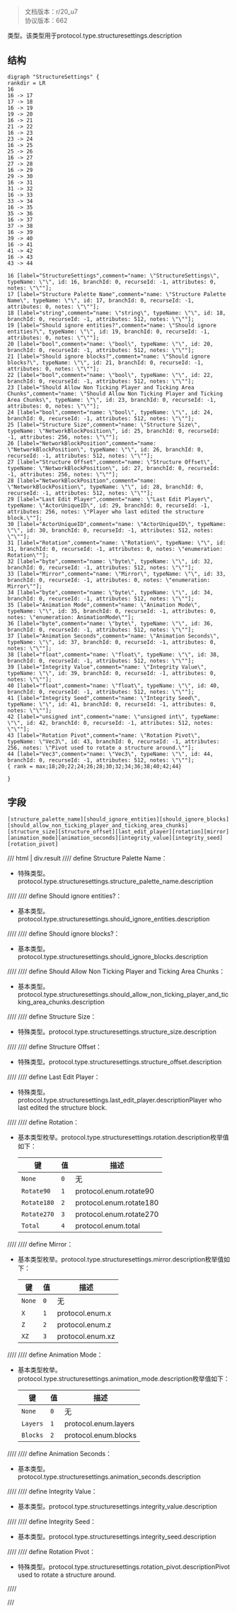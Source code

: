 # <!-- md:samp StructureSettings -->

> 文档版本：r/20_u7<br/>协议版本：662

<!-- md:samp StructureSettings -->类型。该类型用于protocol.type.structuresettings.description

## 结构

```viz
digraph "StructureSettings" {
rankdir = LR
16
16 -> 17
17 -> 18
16 -> 19
19 -> 20
16 -> 21
21 -> 22
16 -> 23
23 -> 24
16 -> 25
25 -> 26
16 -> 27
27 -> 28
16 -> 29
29 -> 30
16 -> 31
31 -> 32
16 -> 33
33 -> 34
16 -> 35
35 -> 36
16 -> 37
37 -> 38
16 -> 39
39 -> 40
16 -> 41
41 -> 42
16 -> 43
43 -> 44

16 [label="StructureSettings",comment="name: \"StructureSettings\", typeName: \"\", id: 16, branchId: 0, recurseId: -1, attributes: 0, notes: \"\""];
17 [label="Structure Palette Name",comment="name: \"Structure Palette Name\", typeName: \"\", id: 17, branchId: 0, recurseId: -1, attributes: 0, notes: \"\""];
18 [label="string",comment="name: \"string\", typeName: \"\", id: 18, branchId: 0, recurseId: -1, attributes: 512, notes: \"\""];
19 [label="Should ignore entities?",comment="name: \"Should ignore entities?\", typeName: \"\", id: 19, branchId: 0, recurseId: -1, attributes: 0, notes: \"\""];
20 [label="bool",comment="name: \"bool\", typeName: \"\", id: 20, branchId: 0, recurseId: -1, attributes: 512, notes: \"\""];
21 [label="Should ignore blocks?",comment="name: \"Should ignore blocks?\", typeName: \"\", id: 21, branchId: 0, recurseId: -1, attributes: 0, notes: \"\""];
22 [label="bool",comment="name: \"bool\", typeName: \"\", id: 22, branchId: 0, recurseId: -1, attributes: 512, notes: \"\""];
23 [label="Should Allow Non Ticking Player and Ticking Area Chunks",comment="name: \"Should Allow Non Ticking Player and Ticking Area Chunks\", typeName: \"\", id: 23, branchId: 0, recurseId: -1, attributes: 0, notes: \"\""];
24 [label="bool",comment="name: \"bool\", typeName: \"\", id: 24, branchId: 0, recurseId: -1, attributes: 512, notes: \"\""];
25 [label="Structure Size",comment="name: \"Structure Size\", typeName: \"NetworkBlockPosition\", id: 25, branchId: 0, recurseId: -1, attributes: 256, notes: \"\""];
26 [label="NetworkBlockPosition",comment="name: \"NetworkBlockPosition\", typeName: \"\", id: 26, branchId: 0, recurseId: -1, attributes: 512, notes: \"\""];
27 [label="Structure Offset",comment="name: \"Structure Offset\", typeName: \"NetworkBlockPosition\", id: 27, branchId: 0, recurseId: -1, attributes: 256, notes: \"\""];
28 [label="NetworkBlockPosition",comment="name: \"NetworkBlockPosition\", typeName: \"\", id: 28, branchId: 0, recurseId: -1, attributes: 512, notes: \"\""];
29 [label="Last Edit Player",comment="name: \"Last Edit Player\", typeName: \"ActorUniqueID\", id: 29, branchId: 0, recurseId: -1, attributes: 256, notes: \"Player who last edited the structure block.\""];
30 [label="ActorUniqueID",comment="name: \"ActorUniqueID\", typeName: \"\", id: 30, branchId: 0, recurseId: -1, attributes: 512, notes: \"\""];
31 [label="Rotation",comment="name: \"Rotation\", typeName: \"\", id: 31, branchId: 0, recurseId: -1, attributes: 0, notes: \"enumeration: Rotation\""];
32 [label="byte",comment="name: \"byte\", typeName: \"\", id: 32, branchId: 0, recurseId: -1, attributes: 512, notes: \"\""];
33 [label="Mirror",comment="name: \"Mirror\", typeName: \"\", id: 33, branchId: 0, recurseId: -1, attributes: 0, notes: \"enumeration: Mirror\""];
34 [label="byte",comment="name: \"byte\", typeName: \"\", id: 34, branchId: 0, recurseId: -1, attributes: 512, notes: \"\""];
35 [label="Animation Mode",comment="name: \"Animation Mode\", typeName: \"\", id: 35, branchId: 0, recurseId: -1, attributes: 0, notes: \"enumeration: AnimationMode\""];
36 [label="byte",comment="name: \"byte\", typeName: \"\", id: 36, branchId: 0, recurseId: -1, attributes: 512, notes: \"\""];
37 [label="Animation Seconds",comment="name: \"Animation Seconds\", typeName: \"\", id: 37, branchId: 0, recurseId: -1, attributes: 0, notes: \"\""];
38 [label="float",comment="name: \"float\", typeName: \"\", id: 38, branchId: 0, recurseId: -1, attributes: 512, notes: \"\""];
39 [label="Integrity Value",comment="name: \"Integrity Value\", typeName: \"\", id: 39, branchId: 0, recurseId: -1, attributes: 0, notes: \"\""];
40 [label="float",comment="name: \"float\", typeName: \"\", id: 40, branchId: 0, recurseId: -1, attributes: 512, notes: \"\""];
41 [label="Integrity Seed",comment="name: \"Integrity Seed\", typeName: \"\", id: 41, branchId: 0, recurseId: -1, attributes: 0, notes: \"\""];
42 [label="unsigned int",comment="name: \"unsigned int\", typeName: \"\", id: 42, branchId: 0, recurseId: -1, attributes: 512, notes: \"\""];
43 [label="Rotation Pivot",comment="name: \"Rotation Pivot\", typeName: \"Vec3\", id: 43, branchId: 0, recurseId: -1, attributes: 256, notes: \"Pivot used to rotate a structure around.\""];
44 [label="Vec3",comment="name: \"Vec3\", typeName: \"\", id: 44, branchId: 0, recurseId: -1, attributes: 512, notes: \"\""];
{ rank = max;18;20;22;24;26;28;30;32;34;36;38;40;42;44}

}

```

## 字段

```title='StructureSettings'
[structure_palette_name][should_ignore_entities][should_ignore_blocks][should_allow_non_ticking_player_and_ticking_area_chunks][structure_size][structure_offset][last_edit_player][rotation][mirror][animation_mode][animation_seconds][integrity_value][integrity_seed][rotation_pivot]
```

/// html | div.result
//// define
Structure Palette Name：[<!-- md:samp string -->](../types/string.md)

- 特殊类型。protocol.type.structuresettings.structure_palette_name.description


////
//// define
Should ignore entities?：<!-- md:samp bool -->

- 基本类型。protocol.type.structuresettings.should_ignore_entities.description


////
//// define
Should ignore blocks?：<!-- md:samp bool -->

- 基本类型。protocol.type.structuresettings.should_ignore_blocks.description


////
//// define
Should Allow Non Ticking Player and Ticking Area Chunks：<!-- md:samp bool -->

- 基本类型。protocol.type.structuresettings.should_allow_non_ticking_player_and_ticking_area_chunks.description


////
//// define
Structure Size：[<!-- md:samp NetworkBlockPosition -->](../types/networkblockposition.md)

- 特殊类型。protocol.type.structuresettings.structure_size.description


////
//// define
Structure Offset：[<!-- md:samp NetworkBlockPosition -->](../types/networkblockposition.md)

- 特殊类型。protocol.type.structuresettings.structure_offset.description


////
//// define
Last Edit Player：[<!-- md:samp ActorUniqueID -->](../types/actoruniqueid.md)

- 特殊类型。protocol.type.structuresettings.last_edit_player.descriptionPlayer who last edited the structure block.


////
//// define
Rotation：<!-- md:samp byte -->

- 基本类型枚举。protocol.type.structuresettings.rotation.description枚举值如下：

  |键|值|描述|
  |---|---|---|
  |`None`|`0`|无|
  |`Rotate90`|`1`|protocol.enum.rotate90|
  |`Rotate180`|`2`|protocol.enum.rotate180|
  |`Rotate270`|`3`|protocol.enum.rotate270|
  |`Total`|`4`|protocol.enum.total|



////
//// define
Mirror：<!-- md:samp byte -->

- 基本类型枚举。protocol.type.structuresettings.mirror.description枚举值如下：

  |键|值|描述|
  |---|---|---|
  |`None`|`0`|无|
  |`X`|`1`|protocol.enum.x|
  |`Z`|`2`|protocol.enum.z|
  |`XZ`|`3`|protocol.enum.xz|



////
//// define
Animation Mode：<!-- md:samp byte -->

- 基本类型枚举。protocol.type.structuresettings.animation_mode.description枚举值如下：

  |键|值|描述|
  |---|---|---|
  |`None`|`0`|无|
  |`Layers`|`1`|protocol.enum.layers|
  |`Blocks`|`2`|protocol.enum.blocks|



////
//// define
Animation Seconds：<!-- md:samp float -->

- 基本类型。protocol.type.structuresettings.animation_seconds.description


////
//// define
Integrity Value：<!-- md:samp float -->

- 基本类型。protocol.type.structuresettings.integrity_value.description


////
//// define
Integrity Seed：<!-- md:samp unsigned int -->

- 基本类型。protocol.type.structuresettings.integrity_seed.description


////
//// define
Rotation Pivot：[<!-- md:samp Vec3 -->](../types/vec3.md)

- 特殊类型。protocol.type.structuresettings.rotation_pivot.descriptionPivot used to rotate a structure around.


////

///

